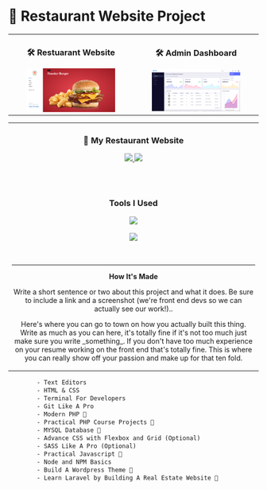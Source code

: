 # 🚀 Restaurant Website Project
<!-- PROJECT IMAGES -->
<div align="center">
<!-- MAIN WEBSITE IMAGE -->
	<table>
		<tr>
			<td width="50%">
        <h3 align="center">🛠️ Restuarant Website</h3>
				<div align="center">  
					<a href='#' target="_blank">
						<img src="public/img/rooster-burger.png" alt="restaurant webssite" width="75%" height="100%" />
					</a>
				</div>
			</td>  
			<td width="50%">
				<h3 align="center">🛠️ Admin Dashboard </h3>
				<div align="center" >  
					<a href='#' target="_blank">
						<img src="public/img/dashboard.png" alt="admin-dashboard" width="75%" height="100%" />
					</a>
				</div>
      </td>
    </tr>
  </table>
  <table>
    <tr>
      <td width="100%">
        <h3 align="center">🚀 My Restaurant Website</h3>
        <div align="center">
          <p>
            <a href="https://github.com/rayanthoney/codingphase-laravel-restaurant" target="_blank">
              <img src="https://img.shields.io/badge/Repo-lightgrey?style=plastic&logo=github"/>
            </a>  
            <a href="--GOES TO LIVE URL--" target="_blank">
              <img src="https://img.shields.io/badge/Live-lightgrey?style=plastic&color=0892d0"/>
            </a>
          </p>
        </div>
        <br>
        <br>
        <div align="center">
        <h3 align="center">Tools I Used</h3>
          <p>
            <a href="https://laravel.com" target="_blank"><img src="https://raw.githubusercontent.com/laravel/art/master/logo-lockup/5%20SVG/2%20CMYK/1%20Full%20Color/laravel-logolockup-cmyk-red.svg" width="200">
            </a>
          </p>
          <p>
            <a href="https://skillicons.dev">
              <img src="https://skillicons.dev/icons?i=html,css,js,nodejs,mongodb,express,php,sass,netlify,mysql,bootstrap" />
            </a>
          </p>
        </div>
        <br>
        <hr>
        <div align="center">
          <p><strong>How It's Made</strong></p>
          <p>Write a short sentence or two about this project and what it does. Be sure to include a link and a screenshot (we're front end devs so we can actually see our work!)..
          </p>
          <p> Here's where you can go to town on how you actually built this thing. Write as much as you can here, it's totally fine if it's not too much just make sure you write _something_. If you don't have too much experience on your resume working on the front end that's totally fine. This is where you can really show off your passion and make up for that ten fold.
          </p>
        </div>
      </td>
    </tr>
  </table>
</div>

         
            - Text Editors 
            - HTML & CSS
            - Terminal For Developers
            - Git Like A Pro
            - Modern PHP 💎
            - Practical PHP Course Projects 💎
            - MYSQL Database 💎
            - Advance CSS with Flexbox and Grid (Optional)
            - SASS Like A Pro (Optional)
            - Practical Javascript 💎
            - Node and NPM Basics
            - Build A Wordpress Theme 💎
            - Learn Laravel by Building A Real Estate Website 💎
